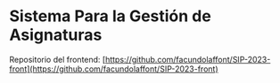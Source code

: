 # Sistema Para la Gestión de Asignaturas

Repositorio del frontend: [https://github.com/facundolaffont/SIP-2023-front](https://github.com/facundolaffont/SIP-2023-front)